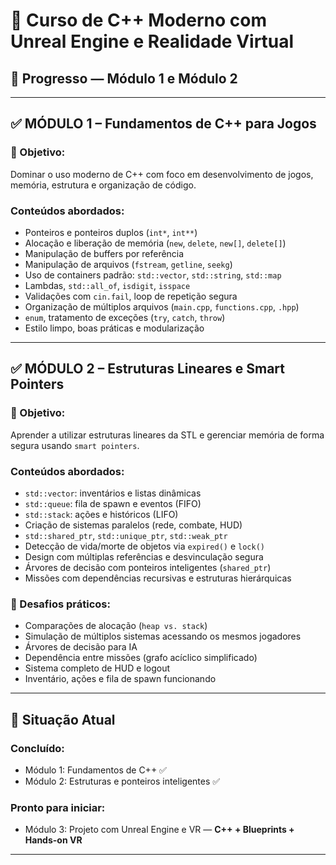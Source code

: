 # 📘 Curso de C++ Moderno com Unreal Engine e Realidade Virtual  
## 🧠 Progresso — Módulo 1 e Módulo 2

---

## ✅ MÓDULO 1 – Fundamentos de C++ para Jogos

### 🎯 Objetivo:
Dominar o uso moderno de C++ com foco em desenvolvimento de jogos, memória, estrutura e organização de código.

### Conteúdos abordados:
- Ponteiros e ponteiros duplos (`int*`, `int**`)
- Alocação e liberação de memória (`new`, `delete`, `new[]`, `delete[]`)
- Manipulação de buffers por referência
- Manipulação de arquivos (`fstream`, `getline`, `seekg`)
- Uso de containers padrão: `std::vector`, `std::string`, `std::map`
- Lambdas, `std::all_of`, `isdigit`, `isspace`
- Validações com `cin.fail`, loop de repetição segura
- Organização de múltiplos arquivos (`main.cpp`, `functions.cpp`, `.hpp`)
- `enum`, tratamento de exceções (`try`, `catch`, `throw`)
- Estilo limpo, boas práticas e modularização

---

## ✅ MÓDULO 2 – Estruturas Lineares e Smart Pointers

### 🎯 Objetivo:
Aprender a utilizar estruturas lineares da STL e gerenciar memória de forma segura usando `smart pointers`.

### Conteúdos abordados:
- `std::vector`: inventários e listas dinâmicas
- `std::queue`: fila de spawn e eventos (FIFO)
- `std::stack`: ações e históricos (LIFO)
- Criação de sistemas paralelos (rede, combate, HUD)
- `std::shared_ptr`, `std::unique_ptr`, `std::weak_ptr`
- Detecção de vida/morte de objetos via `expired()` e `lock()`
- Design com múltiplas referências e desvinculação segura
- Árvores de decisão com ponteiros inteligentes (`shared_ptr`)
- Missões com dependências recursivas e estruturas hierárquicas

### 🧪 Desafios práticos:
- Comparações de alocação (`heap vs. stack`)
- Simulação de múltiplos sistemas acessando os mesmos jogadores
- Árvores de decisão para IA
- Dependência entre missões (grafo acíclico simplificado)
- Sistema completo de HUD e logout
- Inventário, ações e fila de spawn funcionando

---

## 🏁 Situação Atual

### Concluído:
- Módulo 1: Fundamentos de C++ ✅
- Módulo 2: Estruturas e ponteiros inteligentes ✅

### Pronto para iniciar:
- Módulo 3: Projeto com Unreal Engine e VR — **C++ + Blueprints + Hands-on VR**

---

